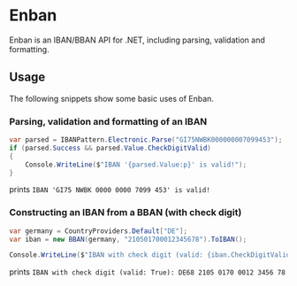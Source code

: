 # Enban

Enban is an IBAN/BBAN API for .NET, including parsing, validation and formatting.

## Usage

The following snippets show some basic uses of Enban.

### Parsing, validation and formatting of an IBAN

```csharp
var parsed = IBANPattern.Electronic.Parse("GI75NWBK000000007099453");
if (parsed.Success && parsed.Value.CheckDigitValid)
{
    Console.WriteLine($"IBAN '{parsed.Value:p}' is valid!");
}
```

prints `IBAN 'GI75 NWBK 0000 0000 7099 453' is valid!`

### Constructing an IBAN from a BBAN (with check digit)

```csharp
var germany = CountryProviders.Default["DE"];
var iban = new BBAN(germany, "210501700012345678").ToIBAN();

Console.WriteLine($"IBAN with check digit (valid: {iban.CheckDigitValid}): " + IBANPattern.Print.Format(iban));
```

prints `IBAN with check digit (valid: True): DE68 2105 0170 0012 3456 78`

